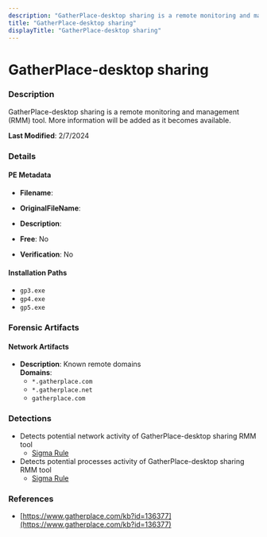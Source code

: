 ```yaml
---
description: "GatherPlace-desktop sharing is a remote monitoring and management (RMM) tool. More information will be added as it becomes available."
title: "GatherPlace-desktop sharing"
displayTitle: "GatherPlace-desktop sharing"
---
```




# GatherPlace-desktop sharing


### Description

GatherPlace-desktop sharing is a remote monitoring and management (RMM) tool. More information will be added as it becomes available.



**Last Modified**: 2/7/2024

### Details


#### PE Metadata
- **Filename**: 
- **OriginalFileName**: 
- **Description**: 


- **Free**: No

- **Verification**: No




#### Installation Paths
- `gp3.exe`
- `gp4.exe`
- `gp5.exe`

### Forensic Artifacts




#### Network Artifacts
- **Description**: Known remote domains
<br/>**Domains**:
    - `*.gatherplace.com`
    - `*.gatherplace.net`
    - `gatherplace.com`


### Detections
- Detects potential network activity of GatherPlace-desktop sharing RMM tool
  - [Sigma Rule](https://github.com/magicsword-io/LOLRMM/blob/main/detections/sigma/gatherplace-desktop_sharing_network_sigma.yml)
- Detects potential processes activity of GatherPlace-desktop sharing RMM tool
  - [Sigma Rule](https://github.com/magicsword-io/LOLRMM/blob/main/detections/sigma/gatherplace-desktop_sharing_processes_sigma.yml)

### References
- [https://www.gatherplace.com/kb?id=136377](https://www.gatherplace.com/kb?id=136377)


